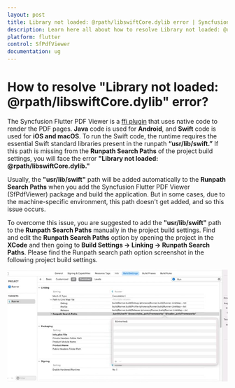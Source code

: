```yaml
---
layout: post
title: Library not loaded: @rpath/libswiftCore.dylib error | Syncfusion
description: Learn here all about how to resolve Library not loaded: @rpath/libswiftCore.dylib error faced when using Syncfusion Flutter PdfViewer (SfPdfViewer) widget.
platform: flutter
control: SfPdfViewer
documentation: ug
---
```


# How to resolve "Library not loaded: @rpath/libswiftCore.dylib" error?

The Syncfusion Flutter PDF Viewer is a [ffi plugin](https://docs.flutter.dev/packages-and-plugins/developing-packages#types) that uses native code to render the PDF pages. **Java** code is used for **Android**, and **Swift** code is used for **iOS and macOS**. To run the Swift code, the runtime requires the essential Swift standard libraries present in the runpath **“usr/lib/swift.”** If this path is missing from the **Runpath Search Paths** of the project build settings, you will face the error **"Library not loaded: @rpath/libswiftCore.dylib."** 
 
Usually, the **"usr/lib/swift"** path will be added automatically to the **Runpath Search Paths** when you add the Syncfusion Flutter PDF Viewer (SfPdfViewer) package and build the application. But in some cases, due to the machine-specific environment, this path doesn't get added, and so this issue occurs. 
 
To overcome this issue, you are suggested to add the **"usr/lib/swift"** path to the **Runpath Search Paths** manually in the project build settings. Find and edit the **Runpath Search Paths** option by opening the project in the **XCode** and then going to **Build Settings -> Linking -> Runpath Search Paths**. Please find the Runpath search path option screenshot in the following project build settings.

![XCode Runpath Search Paths](images/xcode-runpath-search-paths.jpg)